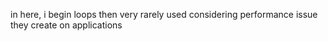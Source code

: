 in here, i begin loops then very rarely used considering performance issue they create on applications

